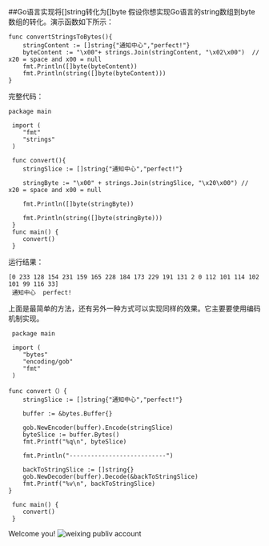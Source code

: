##Go语言实现将[]string转化为[]byte
假设你想实现Go语言的string数组到byte数组的转化。演示函数如下所示：

	func convertStringsToBytes(){
		stringContent := []string{"通知中心","perfect!"}
		byteContent := "\x00"+ strings.Join(stringContent, "\x02\x00")  // x20 = space and x00 = null
		fmt.Println([]byte(byteContent))
		fmt.Println(string([]byte(byteContent)))
	}


完整代码：

	package main
	
	 import (
	 	"fmt"
	 	"strings"
	 )
	
	 func convert(){
	 	stringSlice := []string{"通知中心","perfect!"}
	
	 	stringByte := "\x00" + strings.Join(stringSlice, "\x20\x00") // x20 = space and x00 = null
	
	 	fmt.Println([]byte(stringByte))
	 	
	 	fmt.Println(string([]byte(stringByte)))
	 }
	 func main() {
		convert()
	 }

运行结果：

	[0 233 128 154 231 159 165 228 184 173 229 191 131 2 0 112 101 114 102 101 99 116 33]
	 通知中心  perfect!

上面是最简单的方法，还有另外一种方式可以实现同样的效果。它主要要使用编码机制实现。

	 package main
	
	 import (
	 	"bytes"
	 	"encoding/gob"
	 	"fmt"
	 )
	
	func convert（）{
		stringSlice := []string{"通知中心","perfect!"}
	
	 	buffer := &bytes.Buffer{}
	
	 	gob.NewEncoder(buffer).Encode(stringSlice)
	 	byteSlice := buffer.Bytes()
	 	fmt.Printf("%q\n", byteSlice)
	
	 	fmt.Println("---------------------------")
	
	 	backToStringSlice := []string{}
	 	gob.NewDecoder(buffer).Decode(&backToStringSlice)
	 	fmt.Printf("%v\n", backToStringSlice)
	}
	
	 func main() {
		convert()
	 }




Welcome you!
![weixing publiv account](http://img.blog.csdn.net/20160424104206329)